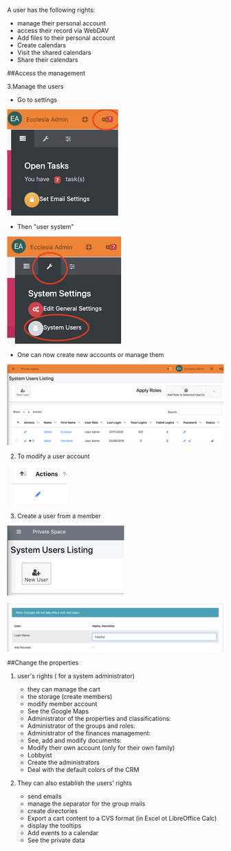 A user has the following rights:

* manage their personal account
* access their record via WebDAV
* Add files to their personal account
* Create calendars
* Visit the shared calendars
* Share their calendars


##Access the management

3.Manage the users

* Go to settings

![Screenshot](../../img/users/users1.png)

* Then "user system"

![Screenshot](../../img/users/users2.png)

* One can now create new accounts or manage them

![Screenshot](../../img/users/users3.png)

2. To modify a user account

![Screenshot](../../img/users/users4.png)

3. Create a user from a member

![Screenshot](../../img/users/users5.png)

![Screenshot](../../img/users/users6.png)



##Change the properties


1. user's rights ( for a system administrator)

	*  they can manage the cart
	*  the storage (create members)
	*  modify member account
	*  See the Google Maps
	*  Administrator of the properties and classifications:
	*  Administrator of the groups and roles:
	*  Administrator of the finances management:
	*  See, add and modify documents:
	*  Modify their own account (only for their own family)
	*  Lobbyist
	*  Create the administrators
	*  Deal with the default colors of the CRM

2. They can also establish the users' rights
	+ send emails
	+ manage the separator for the group mails
	+ create directories
	+ Export a cart content to a CVS format (in Excel ot LibreOffice Calc)
	+ display the tooltips
	+ Add events to a calendar
	+ See the private data
